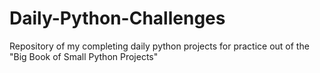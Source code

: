 # Daily-Python-Challenges
Repository of my completing daily python projects for practice out of the "Big Book of Small Python Projects"
